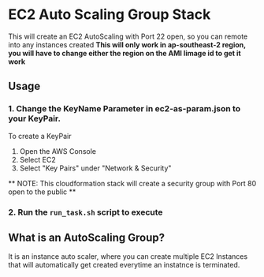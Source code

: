 # EC2 Auto Scaling Group Stack
This will create an EC2 AutoScaling  with Port 22 open, so you can remote into any instances created
**This will only work in ap-southeast-2 region, you will have to change either the region on the AMI Iimage id to get it work**

## Usage

### 1. Change the KeyName Parameter in ec2-as-param.json to your KeyPair.

To create a KeyPair
  1. Open the AWS Console
  2. Select EC2
  3. Select "Key Pairs" under "Network & Security"

** NOTE: This cloudformation stack will create a security group with Port 80 open to the public **

### 2. Run the `run_task.sh` script to execute


## What is an AutoScaling Group?

It is an instance auto scaler, where you can create multiple EC2 Instances that will automatically get created everytime an instatnce is terminated.
